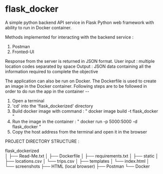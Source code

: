 # flask_docker
A simple python backend API service in Flask Python web framework with ability to run in Docker container.

Methods implemented for interacting with the backend service :
1. Postman
2. Fronted-UI

Response from the server is returned in JSON format.
User input : multiple location codes separated by space
Output : JSON data containing all the information required to complete the objective

The application can also be run on Docker. The Dockerfile is used to create an image in the Docker container. Following steps are to be followed in order to do run the app in the container --
1. Open a terminal
2. 'cd' into the 'flask_dockerized' directory
3. Build docker image with command : " docker image build -t flask_docker "
4. Run the image in the container : " docker run -p 5000:5000 -d flask_docker "
5. Copy the host address from the terminal and open it in the browser


PROJECT DIRECTORY STRUCTURE : 

flask_dockerized\
    │
    ├── Read-Me.txt
    │
    ├── Dockerfile
    │
    ├── requirements.txt
    │
    ├── static
    │   ├── locations.csv
    │   └── trips.csv
    │
    ├── templates
    │           └── index.html
    │
    └── screenshots
        ├── HTML (local browser)
        ├── Postman
        └── Docker
